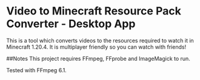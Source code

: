 
# Video to Minecraft Resource Pack Converter - Desktop App

This is a tool which converts videos to the resources required to watch it in Minecraft 1.20.4. It is multiplayer friendly so you can watch with friends!

##Notes
This project requires FFmpeg, FFprobe and ImageMagick to run.

Tested with FFmpeg 6.1.
